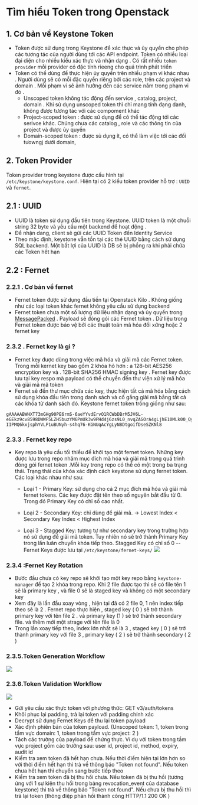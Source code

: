 

# Tìm hiểu Token trong Openstack


## 1. Cơ bản về Keystone Token

- Token được sử dụng trong Keystone để xác thực và ủy quyền cho phép các tương tác của người dùng tới các API endpoint. Token có nhiều loại đại diện cho nhiều kiểu xác thực và nhận dạng . Có rất nhiều `token provider` mỗi provider có đặc tính rieeng cho quá trình phát triển
- Token có thể dùng để thực hiện ủy quyền trên nhiều phạm vi khác nhau . Người dùng sẽ có mỗi đặc quyền riêng bởi các role, trên các project và domain . Mỗi phạm vi sẽ ảnh hưởng đến các service nằm trong phạm vi đó . 
	- Unscoped token không tác động đến service , catalog, project, domain . Khi sử dụng unscoped token thì chỉ mang tính đạng danh, không được tương tác với các compoment khác
	- Project-scoped token : được sử dụng để có thể tác động tới các serivce khác. Chúng chưa các catalog , role và các thông tin của project và được ủy quyền
	-  Domain-scoped token : được sủ dụng ít, có thể làm việc tới các đối tưowngj dưới domain, 


## 2. Token Provider 
Token provider trong keystone được cấu hình tại `/etc/keystone/keystone.conf`. Hiện tại có 2 kiểu token provider hỗ trợ :  `UUID` và `fernet`.


## 2.1 : UUID 
- UUID là token sử dụng đầu tiên trong Keystone. UUID token là một chuỗi string 32 byte và yêu cầu một backend để hoạt động . 
- Để nhận dang, client sẽ gửi các UUID Token đến Identity Service 
- Theo mặc định, keystone vẫn tồn tại các thẻ UUID bằng cách sử dụng SQL backend. Một bất lợi của UUID là DB sẽ bị phồng ra khi phải chứa các Token hết hạn 

## 2.2 : Fernet
### 2.2.1 . Cơ bản về fernet
- Fernet token được sử dụng đầu tiền tại Openstack Kilo . Không giống như các loại token khác fernet không yêu cầu sử dụng backend 
- Fernet token chưa một số lượng dữ liệu nhận dạng và ủy quyền trong [MessagePacked](http://msgpack.org/) . Payload sẽ đóng gói các Fernet token . Dữ liệu trong Fernet token được bảo vệ bởi các thuật toán mã hóa đối xứng hoặc 2 fernet key


### 2.3.2 . Fernet key là gì ?
- Fernet key được dùng trong việc mã hóa và giải mã các Fernet token. Trong mỗi kernet key bao gồm 2 khóa hỏ hơn : a 128-bit AES256 encryption key và . 128-bit SHA256 HMAC signing key . Fernet key được lưu tại key respo mà payload có thể chuyển đến thư viện xử lý mã hóa và giải mã mã token 
- Fernet sẽ đến thư mục chứa các key, thực hiện tất cả mã hóa bằng cách sử dụng khóa đầu tiên trong danh sách và cố gắng giải mã bằng tất cả các khóa từ danh sách đó. Keystone fernet token trông giống như sau:

```
gAAAAABWHXT73mGHg90PE6rmS-6aeYYvdErvO1RCWbDBrM5JV6L-eGEkz9cv8598DWWF5LZH5buzYM6PmUk3w9PHd4j6zs9L0_nvqZAGOrA4gLjhE10MLk00_Qy-IIPMQ6kxjsphYVLP1uBUNyh-s4hq76-KGNUqAcYgLyN8DtgoifDseSZKNl8

```
### 2.3.3 . Fernet key repo
- Key repo là yêu cầu tối thiểu để khởi tạo một fernet token.  Những key được lưu trong repo nhăm mục đích mã hóa và giải mã trong quá trình  đóng gói fernet token .Mỗi key trong repo có thể có một trong ba trạng thái. Trạng thái của khóa xác định cách keystone sử dụng fernet token. Các loại khác nhau như sau:

	- Loại 1 - Primary Key: sử dụng cho cả 2 mục đích mã hóa và giải mã fernet tokens. Các key được đặt tên theo số nguyên bắt đầu từ 0. Trong đó Primary Key có chỉ số cao nhất.

	- Loại 2 - Secondary Key: chỉ dùng để giải mã. -> Lowest Index < Secondary Key Index < Highest Index

	- Loại 3 - Stagged Key:  tương tự như secondary key trong trường hợp nó sử dụng để giải mã token. Tuy nhiên nó sẽ trở thành Primary Key trong lần luân chuyển khóa tiếp theo. Stagged Key có chỉ số 0
-- Fernet Keys được lưu tại  `/etc/keystone/fernet-keys/`
![](https://camo.githubusercontent.com/b48b918b6fba34e75082c704b83efe27c9af896c/687474703a2f2f696d6775722e636f6d2f736962475232522e706e67)


### 2.3.4 :Fernet Key Rotation
- Bước đầu chưa có key repo sẽ khởi tạo một key repo bằng `keystone-manager` để tạo 2 khóa trong repo. Khi 2 file được tạo thì sẽ có file tên 1 sẽ là primary key , và file 0 sẽ là staged key và không có một secondary key
- Xem đây là lần đầu xoay vòng , hiện tại đã có 2 file 0, 1 nên index tiếp theo sẽ là 2 . Fernet repo thực hiện , staged key ( 0 ) sẽ trở thành primary key với tên file 2 . và primary key (1 ) sẽ trờ thành secondary file. và thêm mới một strage với tên file là 0
- Trong lần xoay tiếp theo, index lớn nhất sẽ là 3 , staged key ( 0 ) sẽ trở thành primary key với file 3 ,  primary key ( 2 ) sẽ trở thành secondary ( 2 ) 


### 2.3.5.Token Generation Workflow

[![](https://camo.githubusercontent.com/832a7ee3b895c3ab77254cd8a525af8fd13e6e17/687474703a2f2f696d6775722e636f6d2f535273394c414c2e706e67)](https://camo.githubusercontent.com/832a7ee3b895c3ab77254cd8a525af8fd13e6e17/687474703a2f2f696d6775722e636f6d2f535273394c414c2e706e67)

### 2.3.6.Token Validation Workflow

[![](https://camo.githubusercontent.com/b8884cd51610b49b38647194da76097f4d17593f/687474703a2f2f696d6775722e636f6d2f6d3273435835702e706e67)](https://camo.githubusercontent.com/b8884cd51610b49b38647194da76097f4d17593f/687474703a2f2f696d6775722e636f6d2f6d3273435835702e706e67)

- Gửi yêu cầu xác thực token với phương thức: GET v3/auth/tokens  
- Khôi phục lại padding, trả lại token với padding chính xác  
- Decrypt sử dụng Fernet Keys để thu lại token payload  
- Xác định phiên bản của token payload. (Unscoped token: 1, token trong tầm vực domain: 1, token trong tầm vực project: 2 )  
- Tách các trường của payload để chứng thực. Ví dụ với token trong tầm vực project gồm các trường sau: user id, project id, method, expiry, audit id  
- Kiểm tra xem token đã hết hạn chưa. Nếu thời điểm hiện tại lớn hơn so với thời điểm hết hạn thì trả về thông báo "Token not found". Nếu token chưa hết hạn thì chuyển sang bước tiếp theo  
- Kiểm tra xem token đã bị thu hồi chưa. Nếu token đã bị thu hồi (tương ứng với 1 sự kiện thu hồi trong bảng revocation_event của database keystone) thì trả về thông báo "Token not found". Nếu chưa bị thu hồi thì trả lại token (thông điệp phản hồi thành công HTTP/1.1 200 OK )
